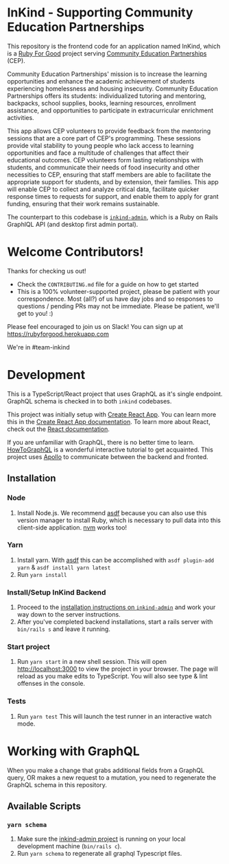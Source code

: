 # InKind - Supporting Community Education Partnerships

This repository is the frontend code for an application named InKind, which is a [Ruby For Good](https://rubyforgood.org/) project serving [Community Education Partnerships](https://www.cep.ngo/) (CEP).

Community Education Partnerships' mission is to increase the learning opportunities and enhance the academic achievement of students experiencing homelessness and housing insecurity. Community Education Partnerships offers its students: individualized tutoring and mentoring, backpacks, school supplies, books, learning resources, enrollment assistance, and opportunities to participate in extracurricular enrichment activities.

This app allows CEP volunteers to provide feedback from the mentoring sessions that are a core part of CEP's programming. These sessions provide vital stability to young people who lack access to learning opportunities and face a multitude of challenges that affect their educational outcomes. CEP volunteers form lasting relationships with students, and communicate their needs of food insecurity and other necessities to CEP, ensuring that staff members are able to facilitate the appropriate support for students, and by extension, their families. This app will enable CEP to collect and analyze critical data, facilitate quicker response times to requests for support, and enable them to apply for grant funding, ensuring that their work remains sustainable.

The counterpart to this codebase is [`inkind-admin`](https://github.com/rubyforgood/inkind-admin), which is a Ruby on Rails GraphlQL API (and desktop first admin portal).

# Welcome Contributors!

Thanks for checking us out!
  - Check the `CONTRIBUTING.md` file for a guide on how to get started
  - This is a 100% volunteer-supported project, please be patient with your correspondence. Most (all?) of us have day jobs and so responses to questions / pending PRs may not be immediate. Please be patient, we'll get to you! :)

Please feel encouraged to join us on Slack! You can sign up at https://rubyforgood.herokuapp.com

We're in #team-inkind

# Development

This is a TypeScript/React project that uses GraphQL as it's single endpoint. GraphQL schema is checked in to both `inkind` codebases.

This project was initially setup with [Create React App](https://github.com/facebook/create-react-app). You can learn more this in the [Create React App documentation](https://facebook.github.io/create-react-app/docs/getting-started). To learn more about React, check out the [React documentation](https://reactjs.org/).

If you are unfamiliar with GraphQL, there is no better time to learn. [HowToGraphQL](https://www.howtographql.com/) is a wonderful interactive tutorial to get acquainted. This project uses [Apollo](https://www.apollographql.com/) to communicate between the backend and fronted.

## Installation

### Node

1. Install Node.js. We recommend [asdf](https://asdf-vm.com/guide/getting-started.html#_1-install-dependencies) because you can also use this version manager to install Ruby, which is necessary to pull data into this client-side application. [nvm](https://github.com/nvm-sh/nvm) works too!

### Yarn

1. Install yarn. With [asdf](https://github.com/twuni/asdf-yarn) this can be accomplished with `asdf plugin-add yarn` & `asdf install yarn latest`
1. Run `yarn install`

### Install/Setup InKind Backend

1. Proceed to the [installation instructions on `inkind-admin`](https://github.com/rubyforgood/inkind-admin#installation) and work your way down to the server instructions.
1. After you've completed backend installations, start a rails server with `bin/rails s` and leave it running.

### Start project

1. Run `yarn start` in a new shell session. This will open [http://localhost:3000](http://localhost:3000) to view the project in your browser. The page will reload as you make edits to TypeScript. You will also see type & lint offenses in the console.

### Tests

1. Run `yarn test` This will launch the test runner in an interactive watch mode.

# Working with GraphQL

When you make a change that grabs additional fields from a GraphQL query, OR makes a new request to a mutation, you need to regenerate the GraphQL schema in this repository.

## Available Scripts

### `yarn schema`

1. Make sure the [inkind-admin project](https://github.com/rubyforgood/inkind-admin) is running on your local development machine (`bin/rails c`).
2. Run `yarn schema` to regenerate all graphql Typescript files.
